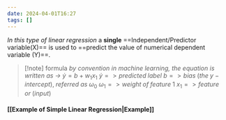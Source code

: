 ```yaml
---
date: 2024-04-01T16:27
tags: []
---
```

*In this type of linear regression* 
a **single** ==Independent/Predictor variable(X)== is used to ==predict the value of numerical dependent variable (Y)==.

>[!note] formula
> *by convention in machine learning, the equation is written as ->*
> $\dot{y} = b+w_1x_1$ 
> $\dot{y} => predicted\; label$
> $b => bias\;(the\; y-intercept),\; referred\; as\; \omega_0$
> $\omega_1 => weight\; of\; feature\; 1$
> $x_1 => feature\; or\;(input)$
#### [[Example of Simple Linear Regression|Example]]